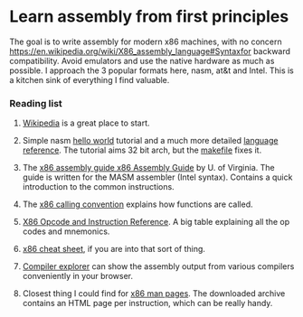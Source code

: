 # Learn assembly from first principles

The goal is to write assembly for modern x86 machines, with no concern
https://en.wikipedia.org/wiki/X86_assembly_language#Syntaxfor backward
compatibility. Avoid emulators and use the native hardware as much as possible.
I approach the 3 popular formats here, nasm, at&t and Intel. This is a kitchen
sink of everything I find valuable.

### Reading list

1. [Wikipedia][wiki] is a great place to start.

1. Simple nasm [hello world][hello] tutorial and a much more
   detailed [language reference][nasm-ref]. The tutorial aims 32 bit arch, but
   the [makefile](nasm/Makefile) fixes it.

1. The [x86 assembly guide x86 Assembly Guide][guide] by U. of Virginia. The
   guide is written for the MASM assembler (Intel syntax). Contains a quick
   introduction to the common instructions.

1. The [x86 calling convention][cc] explains how functions are called.

1. [X86 Opcode and Instruction Reference][ref]. A big table explaining all the
   op codes and mnemonics.

1. [x86 cheat sheet][cheat], if you are into that sort of thing.

1. [Compiler explorer][explorer] can show the assembly output from various
   compilers conveniently in your browser.

1. Closest thing I could find for [x86 man pages][man]. The downloaded archive
   contains an HTML page per instruction, which can be really handy.

[cc]: https://en.wikipedia.org/wiki/Calling_convention#x86
[cheat]: https://cs.brown.edu/courses/cs033/docs/guides/x64_cheatsheet.pdf
[explorer]: https://gcc.godbolt.org
[guide]: https://www.cs.virginia.edu/~evans/cs216/guides/x86.html
[hello]: http://asm.sourceforge.net/intro/hello.html
[man]: https://github.com/zneak/x86doc
[nasm-ref]: http://www.nasm.us/doc/nasmdoc3.html
[ref]: http://ref.x86asm.net/coder64.html
[wiki]: https://en.wikipedia.org/wiki/X86_assembly_language
